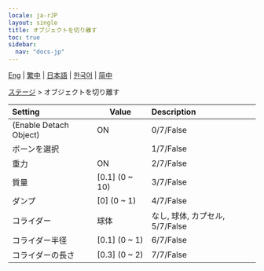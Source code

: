 ```yaml
---
locale: ja-rJP
layout: single
title: オブジェクトを切り離す
toc: true
sidebar:
  nav: "docs-jp"
---
```

[Eng](/dancexr/menu/2025.4/stage/detach_object) | [繁中](/tw/dancexr/menu/2025.4/stage/detach_object) | [日本語](/jp/dancexr/menu/2025.4/stage/detach_object) | [한국어](/kr/dancexr/menu/2025.4/stage/detach_object) | [简中](/zh/dancexr/menu/2025.4/stage/detach_object)

[ステージ](../menu#ステージ) > オブジェクトを切り離す



| Setting | Value | Description |
| :--- | --- | :--- |
| (Enable Detach Object) | ON | 0/7/False
| ボーンを選択 || 1/7/False
| 重力 | ON | 2/7/False
| 質量 | [0.1] (0 ~ 10) | 3/7/False
| ダンプ | [0] (0 ~ 1) | 4/7/False
| コライダー | 球体 | なし, 球体, カプセル, 5/7/False
| コライダー半径 | [0.1] (0 ~ 1) | 6/7/False
| コライダーの長さ | [0.3] (0 ~ 2) | 7/7/False
